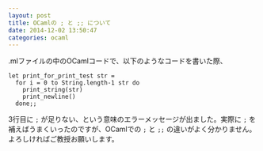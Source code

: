 ```yaml
---
layout: post
title: OCamlの ; と ;; について
date: 2014-12-02 13:50:47
categories: ocaml
---
```

<p>.mlファイルの中のOCamlコードで、以下のようなコードを書いた際、  </p>

```
let print_for_print_test str =
  for i = 0 to String.length-1 str do
    print_string(str)
    print_newline()
  done;;
```

<p>3行目に <code>;</code> が足りない、という意味のエラーメッセージが出ました。実際に <code>;</code> を補えばうまくいったのですが、OCamlでの <code>;</code> と <code>;;</code> の違いがよく分かりません。よろしければご教授お願いします。</p>
